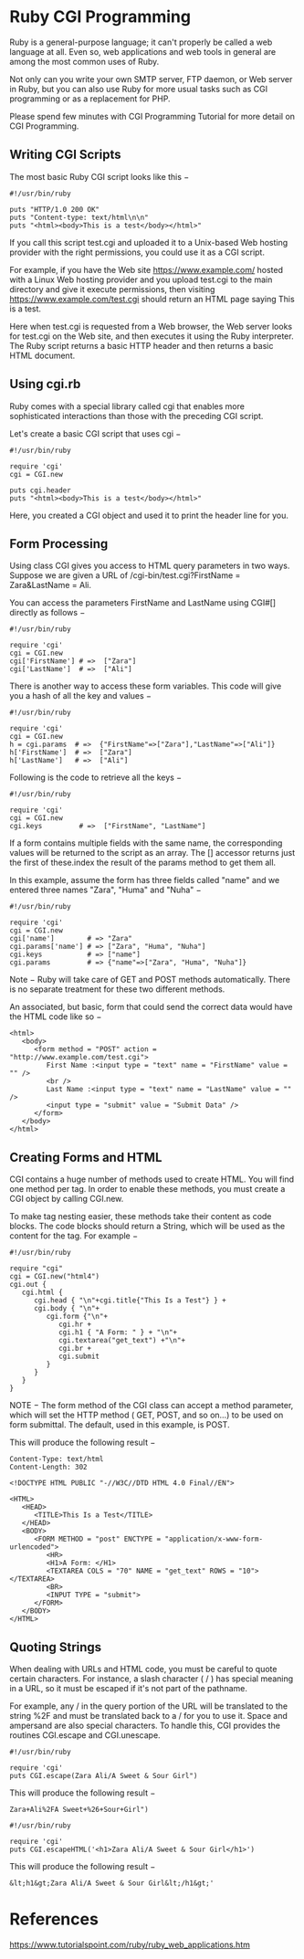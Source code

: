 # Ruby CGI Programming

Ruby is a general-purpose language; it can't properly be called a web language at all. Even so, web applications and web tools in general are among the most common uses of Ruby.

Not only can you write your own SMTP server, FTP daemon, or Web server in Ruby, but you can also use Ruby for more usual tasks such as CGI programming or as a replacement for PHP.

Please spend few minutes with CGI Programming Tutorial for more detail on CGI Programming.

## Writing CGI Scripts
The most basic Ruby CGI script looks like this −
```
#!/usr/bin/ruby

puts "HTTP/1.0 200 OK"
puts "Content-type: text/html\n\n"
puts "<html><body>This is a test</body></html>"
```
If you call this script test.cgi and uploaded it to a Unix-based Web hosting provider with the right permissions, you could use it as a CGI script.

For example, if you have the Web site https://www.example.com/ hosted with a Linux Web hosting provider and you upload test.cgi to the main directory and give it execute permissions, then visiting https://www.example.com/test.cgi should return an HTML page saying This is a test.

Here when test.cgi is requested from a Web browser, the Web server looks for test.cgi on the Web site, and then executes it using the Ruby interpreter. The Ruby script returns a basic HTTP header and then returns a basic HTML document.

## Using cgi.rb
Ruby comes with a special library called cgi that enables more sophisticated interactions than those with the preceding CGI script.

Let's create a basic CGI script that uses cgi −
```
#!/usr/bin/ruby

require 'cgi'
cgi = CGI.new

puts cgi.header
puts "<html><body>This is a test</body></html>"
```
Here, you created a CGI object and used it to print the header line for you.

## Form Processing
Using class CGI gives you access to HTML query parameters in two ways. Suppose we are given a URL of /cgi-bin/test.cgi?FirstName = Zara&LastName = Ali.

You can access the parameters FirstName and LastName using CGI#[] directly as follows −
```
#!/usr/bin/ruby

require 'cgi'
cgi = CGI.new
cgi['FirstName'] # =>  ["Zara"]
cgi['LastName']  # =>  ["Ali"]
```
There is another way to access these form variables. This code will give you a hash of all the key and values −
```
#!/usr/bin/ruby

require 'cgi'
cgi = CGI.new
h = cgi.params  # =>  {"FirstName"=>["Zara"],"LastName"=>["Ali"]}
h['FirstName']  # =>  ["Zara"]
h['LastName']   # =>  ["Ali"]
```
Following is the code to retrieve all the keys −
```
#!/usr/bin/ruby

require 'cgi'
cgi = CGI.new
cgi.keys         # =>  ["FirstName", "LastName"]
```
If a form contains multiple fields with the same name, the corresponding values will be returned to the script as an array. The [] accessor returns just the first of these.index the result of the params method to get them all.

In this example, assume the form has three fields called "name" and we entered three names "Zara", "Huma" and "Nuha" −
```
#!/usr/bin/ruby

require 'cgi'
cgi = CGI.new
cgi['name']        # => "Zara"
cgi.params['name'] # => ["Zara", "Huma", "Nuha"]
cgi.keys           # => ["name"]
cgi.params         # => {"name"=>["Zara", "Huma", "Nuha"]}
```
Note − Ruby will take care of GET and POST methods automatically. There is no separate treatment for these two different methods.

An associated, but basic, form that could send the correct data would have the HTML code like so −
```
<html>
   <body>
      <form method = "POST" action = "http://www.example.com/test.cgi">
         First Name :<input type = "text" name = "FirstName" value = "" />
         <br />
         Last Name :<input type = "text" name = "LastName" value = "" />
         <input type = "submit" value = "Submit Data" />
      </form>
   </body>
</html>
```

## Creating Forms and HTML
CGI contains a huge number of methods used to create HTML. You will find one method per tag. In order to enable these methods, you must create a CGI object by calling CGI.new.

To make tag nesting easier, these methods take their content as code blocks. The code blocks should return a String, which will be used as the content for the tag. For example −
```
#!/usr/bin/ruby

require "cgi"
cgi = CGI.new("html4")
cgi.out {
   cgi.html {
      cgi.head { "\n"+cgi.title{"This Is a Test"} } +
      cgi.body { "\n"+
         cgi.form {"\n"+
            cgi.hr +
            cgi.h1 { "A Form: " } + "\n"+
            cgi.textarea("get_text") +"\n"+
            cgi.br +
            cgi.submit
         }
      }
   }
}
```
NOTE − The form method of the CGI class can accept a method parameter, which will set the HTTP method ( GET, POST, and so on...) to be used on form submittal. The default, used in this example, is POST.

This will produce the following result −
```
Content-Type: text/html
Content-Length: 302

<!DOCTYPE HTML PUBLIC "-//W3C//DTD HTML 4.0 Final//EN">

<HTML>
   <HEAD>
      <TITLE>This Is a Test</TITLE>
   </HEAD>
   <BODY>
      <FORM METHOD = "post" ENCTYPE = "application/x-www-form-urlencoded">
         <HR>
         <H1>A Form: </H1>
         <TEXTAREA COLS = "70" NAME = "get_text" ROWS = "10"></TEXTAREA>
         <BR>
         <INPUT TYPE = "submit">
      </FORM>
   </BODY>
</HTML>
```

## Quoting Strings
When dealing with URLs and HTML code, you must be careful to quote certain characters. For instance, a slash character ( / ) has special meaning in a URL, so it must be escaped if it's not part of the pathname.

For example, any / in the query portion of the URL will be translated to the string %2F and must be translated back to a / for you to use it. Space and ampersand are also special characters. To handle this, CGI provides the routines CGI.escape and CGI.unescape.
```
#!/usr/bin/ruby

require 'cgi'
puts CGI.escape(Zara Ali/A Sweet & Sour Girl")
```
This will produce the following result −
```
Zara+Ali%2FA Sweet+%26+Sour+Girl")
```
```
#!/usr/bin/ruby

require 'cgi'
puts CGI.escapeHTML('<h1>Zara Ali/A Sweet & Sour Girl</h1>')
```
This will produce the following result −
```
&lt;h1&gt;Zara Ali/A Sweet & Sour Girl&lt;/h1&gt;'
```

# References
https://www.tutorialspoint.com/ruby/ruby_web_applications.htm
